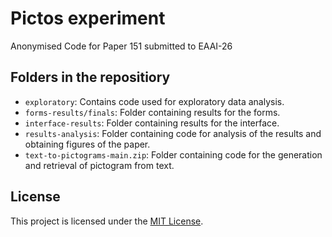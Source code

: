 # Pictos experiment

Anonymised Code for Paper 151 submitted to EAAI-26

## Folders in the repositiory

- `exploratory`: Contains code used for exploratory data analysis.
- `forms-results/finals`: Folder containing results for the forms.
- `interface-results`: Folder containing results for the interface.
- `results-analysis`: Folder containing code for analysis of the results and obtaining figures of the paper.
- `text-to-pictograms-main.zip`: Folder containing code for the generation and retrieval of pictogram from text. 

## License

This project is licensed under the [MIT License](LICENSE).
